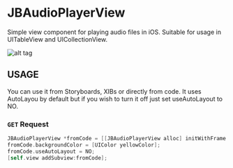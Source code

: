 # JBAudioPlayerView
Simple view component for playing audio files in iOS. Suitable for usage in UITableView and UICollectionView.

![alt tag](http://url/to/img.png)

## USAGE
You can use it from Storyboards, XIBs or directly from code. It uses AutoLayou by default but if you wish to turn it off just set useAutoLayout to NO.

### `GET` Request
```objective-c
JBAudioPlayerView *fromCode = [[JBAudioPlayerView alloc] initWithFrame:CGRectMake(10.0f, 10.0f, 200.0f, 50.0f)];
fromCode.backgroundColor = [UIColor yellowColor];
fromCode.useAutoLayout = NO;
[self.view addSubview:fromCode];
```

